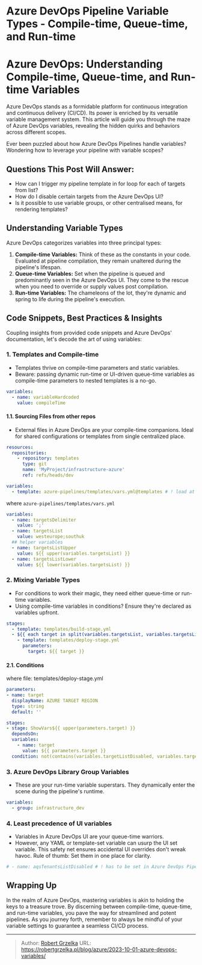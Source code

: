 # Azure DevOps Pipeline Variable Types - Compile-time, Queue-time, and Run-time


# **Azure DevOps: Understanding Compile-time, Queue-time, and Run-time Variables**

Azure DevOps stands as a formidable platform for continuous integration and continuous delivery (CI/CD). Its power is enriched by its versatile variable management system. This article will guide you through the maze of Azure DevOps variables, revealing the hidden quirks and behaviors across different scopes.

Ever been puzzled about how Azure DevOps Pipelines handle variables? Wondering how to leverage your pipeline with variable scopes?

## **Questions This Post Will Answer:**
- How can I trigger my pipeline template in for loop for each of targets from list?
- How do I disable certain targets from the Azure DevOps UI?
- Is it possible to use variable groups, or other centralised means, for rendering templates?

## **Understanding Variable Types**

Azure DevOps categorizes variables into three principal types:

1. **Compile-time Variables:** Think of these as the constants in your code. Evaluated at pipeline compilation, they remain unaltered during the pipeline's lifespan.
2. **Queue-time Variables:** Set when the pipeline is queued and predominantly seen in the Azure DevOps UI. They come to the rescue when you need to override or supply values post compilation.
3. **Run-time Variables:** The chameleons of the lot, they're dynamic and spring to life during the pipeline's execution.

## **Code Snippets, Best Practices & Insights**

Coupling insights from provided code snippets and Azure DevOps' documentation, let's decode the art of using variables:

### 1. **Templates and Compile-time**

- Templates thrive on compile-time parameters and static variables.
- Beware: passing dynamic run-time or UI-driven queue-time variables as compile-time parameters to nested templates is a no-go.

```yaml
variables:
  - name: variableHardcoded
    value: compileTime
```

#### 1.1. **Sourcing Files from other repos**

- External files in Azure DevOps are your compile-time companions. Ideal for shared configurations or templates from single centralized place.

```yaml
resources:
  repositories:
    - repository: templates
      type: git
      name: 'MyProject/infrastructure-azure'
      ref: refs/heads/dev

variables:
  - template: azure-pipelines/templates/vars.yml@templates # ! load at compile time
```

where `azure-pipelines/templates/vars.yml`

```yaml
variables:
  - name: targetsDelimiter
    value: ';'
  - name: targetsList
    value: westeurope;southuk
  ## helper variables
  - name: targetsListUpper
    value: ${{ upper(variables.targetsList) }}
  - name: targetsListLower
    value: ${{ lower(variables.targetsList) }}
```

### 2. **Mixing Variable Types**

- For conditions to work their magic, they need either queue-time or run-time variables.
- Using compile-time variables in conditions? Ensure they're declared as variables upfront.

```yaml
stages:
  - template: templates/build-stage.yml
  - ${{ each target in split(variables.targetsList, variables.targetsListDelimiter) }}:
    - template: templates/deploy-stage.yml
      parameters:
        target: ${{ target }}
```

#### 2.1. **Conditions**

where file: templates/deploy-stage.yml

```yaml
parameters:
- name: target
  displayName: AZURE TARGET REGION
  type: string
  default: ''

stages:
- stage: ShowVars${{ upper(parameters.target) }}
  dependsOn:
  variables:
    - name: target
      value: ${{ parameters.target }}
  condition: not(contains(variables.targetListDisabled, variables.target))
```

### 3. **Azure DevOps Library Group Variables**

- These are your run-time variable superstars. They dynamically enter the scene during the pipeline's runtime.

```yaml
variables:
  - group: infrastructure_dev
```

### 4. **Least precedence of UI variables**

- Variables in Azure DevOps UI are your queue-time warriors.
- However, any YAML or template-set variable can usurp the UI set variable. This safety net ensures accidental UI overrides don't wreak havoc. Rule of thumb: Set them in one place for clarity.

```yaml
# - name: aqsTenantsListDisabled # ! has to be set in Azure DevOps Pipeline UI as yml take precedence
```

## **Wrapping Up**

In the realm of Azure DevOps, mastering variables is akin to holding the keys to a treasure trove. By discerning between compile-time, queue-time, and run-time variables, you pave the way for streamlined and potent pipelines. As you journey forth, remember to always be mindful of your variable settings to guarantee a seamless CI/CD process.


---

> Author: [Robert Grzelka](https://robert.grzelka.pl)
> URL: https://robertgrzelka.pl/blog/azure/2023-10-01-azure-devops-variables/

